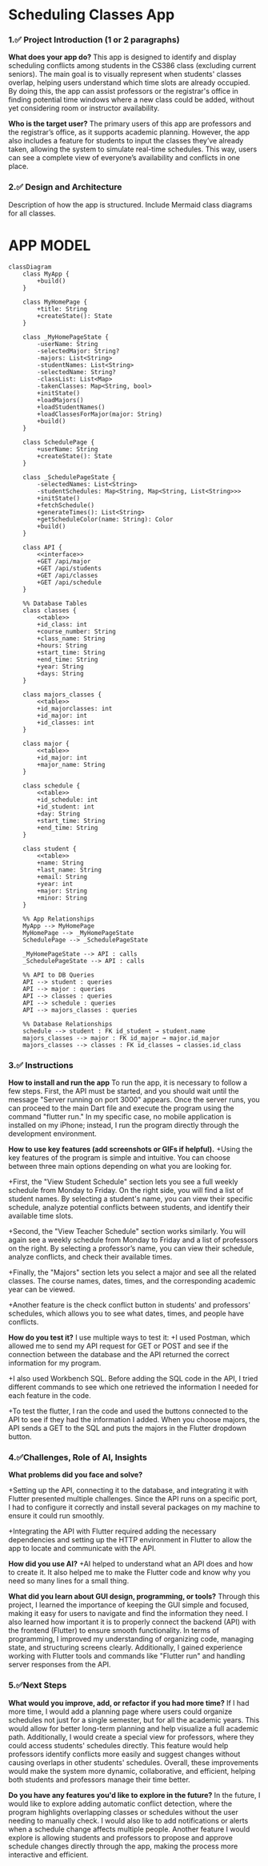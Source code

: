 # Scheduling Classes App
### 1.✅ Project Introduction (1 or 2 paragraphs)
__What does your app do?__
This app is designed to identify and display scheduling conflicts among students in the CS386 class (excluding current seniors). The main goal is to visually represent when students' classes overlap, helping users understand which time slots are already occupied. By doing this, the app can assist professors or the registrar's office in finding potential time windows where a new class could be added, without yet considering room or instructor availability.

__Who is the target user?__
The primary users of this app are professors and the registrar’s office, as it supports academic planning. However, the app also includes a feature for students to input the classes they’ve already taken, allowing the system to simulate real-time schedules. This way, users can see a complete view of everyone’s availability and conflicts in one place.
### 2.✅ Design and Architecture

Description of how the app is structured.
Include Mermaid class diagrams for all classes.

# APP MODEL
```mermaid
classDiagram
    class MyApp {
        +build()
    }

    class MyHomePage {
        +title: String
        +createState(): State
    }

    class _MyHomePageState {
        -userName: String
        -selectedMajor: String?
        -majors: List<String>
        -studentNames: List<String>
        -selectedName: String?
        -classList: List<Map>
        -takenClasses: Map<String, bool>
        +initState()
        +loadMajors()
        +loadStudentNames()
        +loadClassesForMajor(major: String)
        +build()
    }

    class SchedulePage {
        +userName: String
        +createState(): State
    }

    class _SchedulePageState {
        -selectedNames: List<String>
        -studentSchedules: Map<String, Map<String, List<String>>>
        +initState()
        +fetchSchedule()
        +generateTimes(): List<String>
        +getScheduleColor(name: String): Color
        +build()
    }

    class API {
        <<interface>>
        +GET /api/major
        +GET /api/students
        +GET /api/classes
        +GET /api/schedule
    }

    %% Database Tables
    class classes {
        <<table>>
        +id_class: int
        +course_number: String
        +class_name: String
        +hours: String
        +start_time: String
        +end_time: String
        +year: String
        +days: String
    }

    class majors_classes {
        <<table>>
        +id_majorclasses: int
        +id_major: int
        +id_classes: int
    }

    class major {
        <<table>>
        +id_major: int
        +major_name: String
    }

    class schedule {
        <<table>>
        +id_schedule: int
        +id_student: int
        +day: String
        +start_time: String
        +end_time: String
    }

    class student {
        <<table>>
        +name: String
        +last_name: String
        +email: String
        +year: int
        +major: String
        +minor: String
    }

    %% App Relationships
    MyApp --> MyHomePage
    MyHomePage --> _MyHomePageState
    SchedulePage --> _SchedulePageState

    _MyHomePageState --> API : calls
    _SchedulePageState --> API : calls

    %% API to DB Queries
    API --> student : queries
    API --> major : queries
    API --> classes : queries
    API --> schedule : queries
    API --> majors_classes : queries

    %% Database Relationships
    schedule --> student : FK id_student → student.name
    majors_classes --> major : FK id_major → major.id_major
    majors_classes --> classes : FK id_classes → classes.id_class
```

### 3.✅ Instructions 
__How to install and run the app__
To run the app, it is necessary to follow a few steps. First, the API must be started, and you should wait until the message "Server running on port 3000" appears. Once the server runs, you can proceed to the main Dart file and execute the program using the command "flutter run." In my specific case, no mobile application is installed on my iPhone; instead, I run the program directly through the development environment.


__How to use key features (add screenshots or GIFs if helpful).__
+Using the key features of the program is simple and intuitive. You can choose between three main options depending on what you are looking for.

+First, the "View Student Schedule" section lets you see a full weekly schedule from Monday to Friday. On the right side, you will find a list of student names. By selecting a student's name, you can view their specific schedule, analyze potential conflicts between students, and identify their available time slots.

+Second, the "View Teacher Schedule" section works similarly. You will again see a weekly schedule from Monday to Friday and a list of professors on the right. By selecting a professor’s name, you can view their schedule, analyze conflicts, and check their available times.

+Finally, the "Majors" section lets you select a major and see all the related classes. The course names, dates, times, and the corresponding academic year can be viewed.

+Another feature is the check conflict button in students' and professors' schedules, which allows you to see what dates, times, and people have conflicts.

__How do you test it?__
I use multiple ways to test it:
+I used Postman, which allowed me to send my API request for GET or POST and see if the connection between the database and the API returned the correct information for my program.

+I also used Workbench SQL. Before adding the SQL code in the API, I tried different commands to see which one retrieved the information I needed for each feature in the code. 

+To test the flutter, I ran the code and used the buttons connected to the API to see if they had the information I added. When you choose majors, the API sends a GET to the SQL and puts the majors in the Flutter dropdown button.

### 4.✅Challenges, Role of AI, Insights
__What problems did you face and solve?__

+Setting up the API, connecting it to the database, and integrating it with Flutter presented multiple challenges. Since the API runs on a specific port, I had to configure it correctly and install several packages on my machine to ensure it could run smoothly.

+Integrating the API with Flutter required adding the necessary dependencies and setting up the HTTP environment in Flutter to allow the app to locate and communicate with the API.

__How did you use AI?__
+AI helped to understand what an API does and how to create it. It also helped me to make the Flutter code and know why you need so many lines for a small thing.

__What did you learn about GUI design, programming, or tools?__
Through this project, I learned the importance of keeping the GUI simple and focused, making it easy for users to navigate and find the information they need. I also learned how important it is to properly connect the backend (API) with the frontend (Flutter) to ensure smooth functionality. In terms of programming, I improved my understanding of organizing code, managing state, and structuring screens clearly. Additionally, I gained experience working with Flutter tools and commands like "Flutter run" and handling server responses from the API.

### 5.✅Next Steps
__What would you improve, add, or refactor if you had more time?__
If I had more time, I would add a planning page where users could organize schedules not just for a single semester, but for all the academic years. This would allow for better long-term planning and help visualize a full academic path. Additionally, I would create a special view for professors, where they could access students' schedules directly. This feature would help professors identify conflicts more easily and suggest changes without causing overlaps in other students' schedules. Overall, these improvements would make the system more dynamic, collaborative, and efficient, helping both students and professors manage their time better.

__Do you have any features you'd like to explore in the future?__
In the future, I would like to explore adding automatic conflict detection, where the program highlights overlapping classes or schedules without the user needing to manually check. I would also like to add notifications or alerts when a schedule change affects multiple people. Another feature I would explore is allowing students and professors to propose and approve schedule changes directly through the app, making the process more interactive and efficient.
